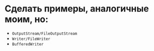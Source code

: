 # Сделать примеры, аналогичные моим, но:

* `OutputStream/FileOutputStream`
* `Writer/FileWriter`
* `BufferedWriter`